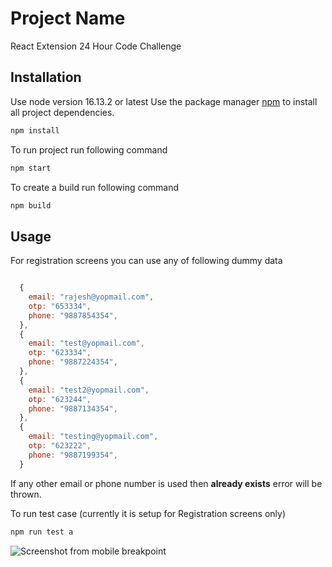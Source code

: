 # Project Name

React Extension
24 Hour Code Challenge

## Installation
Use node version 16.13.2 or latest
Use the package manager [npm](https://docs.npmjs.com/cli/v8/commands/npm-install) to install all project dependencies.

```bash
npm install
```
To run project run following command
```bash
npm start
```

To create a build run following command
```bash
npm build
```
## Usage

For registration screens you can use any of following dummy data

```javascript

  {
    email: "rajesh@yopmail.com",
    otp: "653334",
    phone: "9887854354",
  },
  {
    email: "test@yopmail.com",
    otp: "623334",
    phone: "9887224354",
  },
  {
    email: "test2@yopmail.com",
    otp: "623244",
    phone: "9887134354",
  },
  {
    email: "testing@yopmail.com",
    otp: "623222",
    phone: "9887199354",
  }
```
If any other email or phone number is used then **already exists** error will be thrown.

To run test case (currently it is setup for Registration screens only)
```bash
npm run test a
```

![Screenshot from mobile breakpoint]('/rajesh-techglock/near-react-app/blob/main/Screenshot.png')
